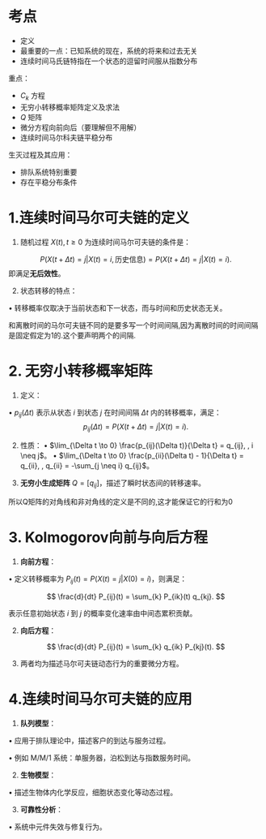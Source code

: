 
# 考点

- 定义  
- 最重要的一点：已知系统的现在，系统的将来和过去无关  
- 连续时间马氏链特指在一个状态的逗留时间服从指数分布  

重点：  
- $C_k$ 方程  
- 无穷小转移概率矩阵定义及求法  
- $Q$ 矩阵  
- 微分方程向前向后（要理解但不用解）  
- 连续时间马尔科夫链平稳分布  

生灭过程及其应用：  
- 排队系统特别重要  
- 存在平稳分布条件  

# **1.连续时间马尔可夫链的定义**

1. 随机过程 ${X(t), t \geq 0}$ 为连续时间马尔可夫链的条件是：

$$
P(X(t+\Delta t) = j | X(t) = i, \text{历史信息}) = P(X(t+\Delta t) = j | X(t) = i).
$$
即满足**无后效性**。

2. 状态转移的特点：

• 转移概率仅取决于当前状态和下一状态，而与时间和历史状态无关。

  和离散时间的马尔可夫链不同的是要多写一个时间间隔,因为离散时间的时间间隔是固定假定为1的.这个要声明两个的间隔.

# **2. 无穷小转移概率矩阵**

1. 定义：

• ${p_{ij}(\Delta t)}$ 表示从状态 $i$ 到状态 $j$ 在时间间隔 $\Delta t$ 内的转移概率，满足：
$$
p_{ij}(\Delta t) = P(X(t+\Delta t) = j | X(t) = i).
$$

2. 性质：
• $\lim_{\Delta t \to 0} \frac{p_{ij}(\Delta t)}{\Delta t} = q_{ij}, , i \neq j$。
• $\lim_{\Delta t \to 0} \frac{p_{ii}(\Delta t) - 1}{\Delta t} = q_{ii}, , q_{ii} = -\sum_{j \neq i} q_{ij}$。

3. **无穷小生成矩阵** $Q = [q_{ij}]$，描述了瞬时状态间的转移速率。

所以Q矩阵的对角线和非对角线的定义是不同的,这才能保证它的行和为0

# **3. Kolmogorov向前与向后方程**

1. **向前方程**：

• 定义转移概率为 $P_{ij}(t) = P(X(t) = j | X(0) = i)$，则满足：

$$
\frac{d}{dt} P_{ij}(t) = \sum_{k} P_{ik}(t) q_{kj}.
$$

表示任意初始状态 $i$ 到 $j$ 的概率变化速率由中间态累积贡献。

2. **向后方程**：

$$
\frac{d}{dt} P_{ij}(t) = \sum_{k} q_{ik} P_{kj}(t).
$$

3. 两者均为描述马尔可夫链动态行为的重要微分方程。

# **4.连续时间马尔可夫链的应用**

  

1. **队列模型**：

• 应用于排队理论中，描述客户的到达与服务过程。

• 例如 M/M/1 系统：单服务器，泊松到达与指数服务时间。

2. **生物模型**：

• 描述生物体内化学反应，细胞状态变化等动态过程。

3. **可靠性分析**：

• 系统中元件失效与修复行为。

  

